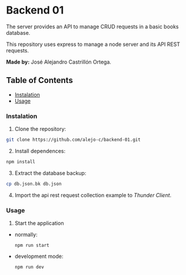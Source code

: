 # Backend 01

The server provides an API to manage CRUD requests in a basic books database.

This repository uses express to manage a node server and its API REST requests.

**Made by:** José Alejandro Castrillón Ortega.

## Table of Contents

- [Instalation](#instalation)
- [Usage](#usage)

### Instalation

1. Clone the repository:
```bash
git clone https://github.com/alejo-c/backend-01.git
```

2. Install dependences:
```bash
npm install
```

3. Extract the database backup:
```bash
cp db.json.bk db.json
```

4. Import the api rest request collection example to *Thunder Client*.

### Usage 

1. Start the application
- normally:
    ```
    npm run start
    ```
- development mode:
    ```
    npm run dev
    ```
